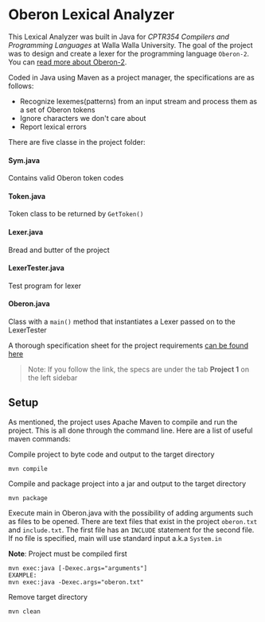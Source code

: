 # Oberon Lexical Analyzer

This Lexical Analyzer was built in Java for *CPTR354 Compilers and Programming Languages* at Walla Walla University. 
The goal of the project was to design and create a lexer for the programming language `Oberon-2`. 
You can [read more about Oberon-2](http://cseweb.ucsd.edu/classes/fa00/cse131a/oberon2.htm).

Coded in Java using Maven as a project manager, the specifications are as follows:
* Recognize lexemes(patterns) from an input stream and process them as a set of Oberon tokens
* Ignore characters we don't care about
* Report lexical errors 

There are five classe in the project folder: 
#### Sym.java
Contains valid Oberon token codes
#### Token.java
Token class to be returned by `GetToken()`
#### Lexer.java
Bread and butter of the project
#### LexerTester.java
Test program for lexer
#### Oberon.java
Class with a `main()` method that instantiates a Lexer passed on to the LexerTester


A thorough specification sheet for the project requirements [can be found here](http://cseweb.ucsd.edu/classes/fa00/cse131a/)

>Note: If you follow the link, the specs are under the tab **Project 1** on the left sidebar

## Setup
As mentioned, the project uses Apache Maven to compile and run the project. This is all done through the command line. 
Here are a list of useful maven commands:

Compile project to byte code and output to the target directory
```
mvn compile
```
Compile and package project into a jar and output to the target directory
```
mvn package
```
Execute main in Oberon.java with the possibility of adding arguments such as files to be opened.
There are text files that exist in the project `oberon.txt` and `include.txt`. The first file has an `INCLUDE` statement
for the second file.  If no file is specified, main will use standard input a.k.a `System.in`

**Note**: Project must be compiled first
```
mvn exec:java [-Dexec.args="arguments"]
EXAMPLE:
mvn exec:java -Dexec.args="oberon.txt"
```

Remove target directory
```
mvn clean
```
